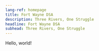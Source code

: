 ```yaml
---
lang-ref: homepage
title: Fort Wayne DSA
description: Three Rivers, One Struggle
headline: Fort Wayne DSA
subhead: Three Rivers, One Struggle
---
```


Hello, world!
